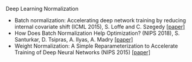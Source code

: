 
Deep Learning Normalization
- Batch normalization: Accelerating deep network training by reducing internal covariate shift (ICML 2015), S. Loffe and C. Szegedy [[paper]](https://arxiv.org/abs/1502.03167)
- How Does Batch Normalization Help Optimization? (NIPS 2018), S. Santurkar, D. Tsipras, A. Ilyas, A. Madry [[paper]](https://arxiv.org/abs/1805.11604)
- Weight Normalization: A Simple Reparameterization to Accelerate Training of Deep Neural Networks (NIPS 2015) [[paper]](https://arxiv.org/abs/1602.07868)
